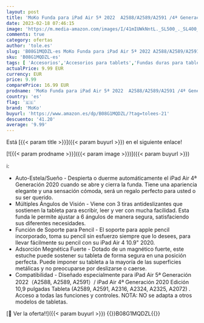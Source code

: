 ```yaml
---
layout: post
title: 'MoKo Funda para iPad Air 5ª 2022  A2588/A2589/A2591 /4ª Generación 10 9" 2020  [Admite Carga Inalámbrica Apple Pencil] Cubierta con Soporte Múltiples Ángulos  Auto Activación/Reposo  Negro'
date: 2023-02-18 07:46:15
image: 'https://m.media-amazon.com/images/I/41mIUWkNntL._SL500_._SL400_.jpg'
comments: true
category: ofertas
author: 'tole.es'
slug: 'B08G1MQDZL-es MoKo Funda para iPad Air 5ª 2022 A2588/A2589/A2591 /4ª...'
sku: 'B08G1MQDZL-es'
tags: [ 'Accesorios','Accesorios para tablets','Fundas duras para tablets','Fundas para tablets','Informática','apple','ipad','moko','🇪🇸', ]
actualPrice: 9.99 EUR
currency: EUR
price: 9.99
comparePrice: 16.99 EUR
prodname: 'MoKo Funda para iPad Air 5ª 2022  A2588/A2589/A2591 /4ª Generación 10 9" 2020  [Admite Carga Inalámbrica Apple Pencil] Cubierta con Soporte Múltiples Ángulos  Auto Activación/Reposo  Negro'
country: 'es'
flag: '🇪🇸'
brand: 'MoKo'
buyurl: 'https://www.amazon.es/dp/B08G1MQDZL/?tag=tolees-21'
descuento: '41.20'
average: '9.99'
---
```


Está [{{< param title >}}]({{< param buyurl >}}) en el siguiente enlace!

[![{{< param prodname >}}]({{< param image >}})]({{< param buyurl >}})

ℹ️:

- Auto-Estela/Sueño - Despierta o duerme automáticamente el iPad Air 4ª Generación 2020 cuando se abre y cierra la funda. Tiene una apariencia elegante y una sensación cómoda, será un regalo perfecto para usted o su ser querido.
- Múltiples Ángulos de Visión - Viene con 3 tiras antideslizantes que sostienen la tableta para escribir, leer y ver con mucha facilidad. Esta funda le permite ajustar a 6 ángulos de manera segura, satisfaciendo sus diferentes necesidades.
- Función de Soporte para Pencil - El soporte para apple pencil incorporado, toma su pencil sin esfuerzo siempre que lo desees, para llevar fácilmente su pencil con su iPad Air 4 10.9" 2020.
- Adsorción Megnética Fuerte - Dotado de un magnético fuerte, este estuche puede sostener su tableta de forma segura en una posición perfecta. Puede imponer su tableta a la mayoría de las superficies metálicas y no preocuparse por deslizarse o caerse.
- Compatibilidad - Diseñado especialmente para iPad Air 5ª Generación 2022（A2588, A2589, A2591）/ iPad Air 4ª Generación 2020 Edición 10,9 pulgadas Tableta (A2589, A2591, A2316, A2324, A2325, A2072) . Acceso a todas las funciones y controles. NOTA: NO se adapta a otros modelos de tabletas.

[🛒 Ver la oferta!!]({{< param buyurl >}})
{{<world>}}B08G1MQDZL{{</world>}}
